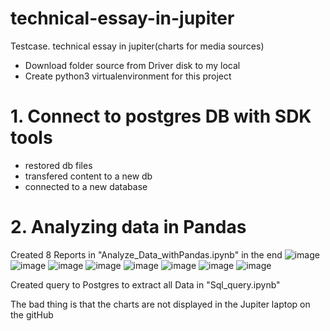 # technical-essay-in-jupiter
Testcase. technical essay in jupiter(charts for media sources)

- Download folder source from Driver disk to my local
- Create python3 virtualenvironment for this project

# 1. Connect to postgres DB with SDK tools
- restored db files
- transfered content to a new db
- connected to a new database

# 2. Analyzing data in Pandas 
Created 8 Reports in "Analyze_Data_withPandas.ipynb" in the end
![image](https://github.com/Makkuskqa/technical-essay-in-jupiter/assets/105742207/7f5b80f1-48e0-4f75-9f55-64f281f61b2b)
![image](https://github.com/Makkuskqa/technical-essay-in-jupiter/assets/105742207/21226c11-c244-4a2f-8333-4d08f2710abb)
![image](https://github.com/Makkuskqa/technical-essay-in-jupiter/assets/105742207/5cb24178-5b6f-4753-bbda-bb2ce335ca07)
![image](https://github.com/Makkuskqa/technical-essay-in-jupiter/assets/105742207/94c47b0b-1a51-4d4e-8ce0-a0a8134986ab)
![image](https://github.com/Makkuskqa/technical-essay-in-jupiter/assets/105742207/ec6d0432-8805-47e7-b8dc-35b20030e29b)
![image](https://github.com/Makkuskqa/technical-essay-in-jupiter/assets/105742207/87ee3421-f265-4ecb-b629-53ff87501dd3)
![image](https://github.com/Makkuskqa/technical-essay-in-jupiter/assets/105742207/5c5bc8ab-f9f6-457c-885e-5e6b8e9bb146)
![image](https://github.com/Makkuskqa/technical-essay-in-jupiter/assets/105742207/76006c18-746f-43fe-8773-3a8150354e38)

Created query to Postgres to extract all Data in "Sql_query.ipynb"

The bad thing is that the charts are not displayed in the Jupiter laptop on the gitHub
